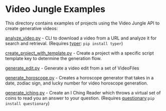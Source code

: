 # Video Jungle Examples

This directory contains examples of projects using the Video Jungle API to create generative videos:

[analyze_video.py](./analyze_video.py) - CLI to download a video from a URL and analyze it for search and retrieval. (Requires [typer](https://typer.tiangolo.com/): `pip install typer`)

[create_project_with_template.py](./create_project_with_template.py) - Create a project with a specific script template key to determine the generation flow.

[generate_edit.py](./generate_edit.py) - Generate a video edit from a set of VideoFiles

[generate_horoscope.py](./generate_horoscope.py) - Creates a horoscope generator that takes in a date, zodiac sign, and lucky number for video horoscope generation.

[generate_iching.py](./generate_iching.py) - Create an I Ching Reader which throws a virtual set of coins to read you an answer to your question. (Requires [questionary](https://questionary.readthedocs.io/en/stable/):`pip install questionary`)
